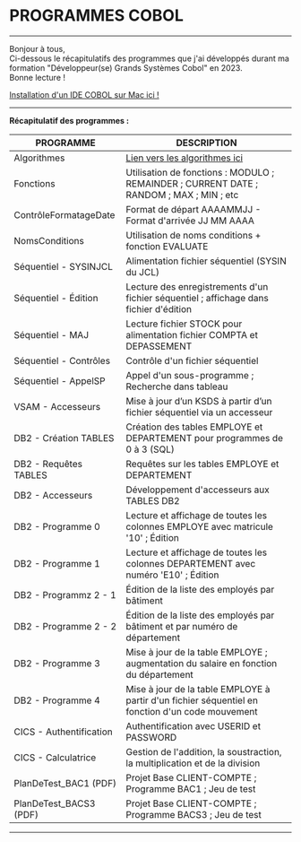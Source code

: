 # PROGRAMMES COBOL

----------------------------------------------------------------------------------------------------------------------------------------

     
Bonjour à tous,  
Ci-dessous le récapitulatifs des programmes que j'ai développés durant ma formation "Développeur(se) Grands Systèmes Cobol" en 2023.  
Bonne lecture !

[Installation d'un IDE COBOL sur Mac ici !]([http://cours.pise.info/algo/introduction.htm](https://www.geeksforgeeks.org/how-to-install-cobol-on-macos/))


----------------------------------------------------------------------------------------------------------------------------------------
  
__Récapitulatif des programmes :__

  
| PROGRAMME                   | DESCRIPTION          |
| --------------------------- | -------------------|
| Algorithmes                 | [Lien vers les algorithmes ici](http://cours.pise.info/algo/introduction.htm) |
| Fonctions                   | Utilisation de fonctions : MODULO ; REMAINDER ; CURRENT DATE ; RANDOM ; MAX ; MIN ; etc |
| ContrôleFormatageDate       | Format de départ AAAAMMJJ - Format d'arrivée JJ MM AAAA |
| NomsConditions              | Utilisation de noms conditions + fonction EVALUATE |
| Séquentiel - SYSINJCL       | Alimentation fichier séquentiel (SYSIN du JCL) |
| Séquentiel - Édition        | Lecture des enregistrements d'un fichier séquentiel ; affichage dans fichier d'édition |
| Séquentiel - MAJ            | Lecture fichier STOCK pour alimentation fichier COMPTA et DEPASSEMENT  |
| Séquentiel - Contrôles      | Contrôle d'un fichier séquentiel  |
| Séquentiel - AppelSP        | Appel d'un sous-programme ; Recherche dans tableau  |
| VSAM - Accesseurs           | Mise à jour d’un KSDS à partir d’un fichier séquentiel via un accesseur  |
| DB2 - Création TABLES       | Création des tables EMPLOYE et DEPARTEMENT pour programmes de 0 à 3 (SQL)  |
| DB2 - Requêtes TABLES       | Requêtes sur les tables EMPLOYE et DEPARTEMENT  |
| DB2 - Accesseurs            | Développement d'accesseurs aux TABLES DB2  |
| DB2 - Programme 0           | Lecture et affichage de toutes les colonnes EMPLOYE avec matricule '10' ; Édition  |
| DB2 - Programme 1           | Lecture et affichage de toutes les colonnes DEPARTEMENT avec numéro 'E10' ; Édition  |
| DB2 - Programmz 2 - 1       | Édition de la liste des employés par bâtiment  |
| DB2 - Programme 2 - 2       | Édition de la liste des employés par bâtiment et par numéro de département  |
| DB2 - Programme 3           | Mise à jour de la table EMPLOYE ; augmentation du salaire en fonction du département  |
| DB2 - Programme 4           | Mise à jour de la table EMPLOYE à partir d'un fichier séquentiel en fonction d'un code mouvement  |
| CICS - Authentification     | Authentification avec USERID et PASSWORD  |
| CICS - Calculatrice         | Gestion de l'addition, la soustraction, la multiplication et de la division  |
| PlanDeTest_BAC1 (PDF)       | Projet Base CLIENT-COMPTE ; Programme BAC1 ; Jeu de test |
| PlanDeTest_BACS3 (PDF)      | Projet Base CLIENT-COMPTE ; Programme BACS3 ; Jeu de test |
  
----------------------------------------------------------------------------------------------------------------------------------------

